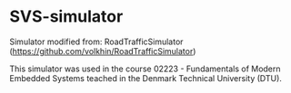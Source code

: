 # SVS-simulator
Simulator modified from: RoadTrafficSimulator (https://github.com/volkhin/RoadTrafficSimulator)

This simulator was used in the course 02223 - Fundamentals of Modern Embedded Systems teached in the Denmark Technical University (DTU).
